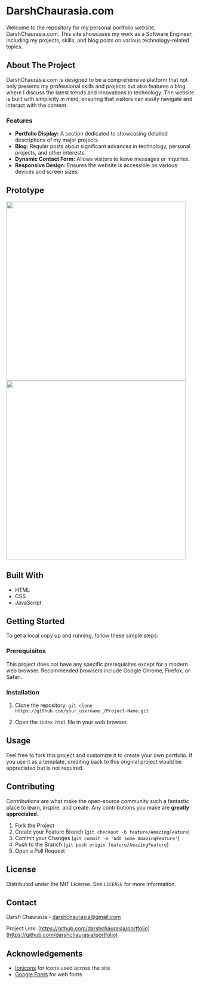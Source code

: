 # DarshChaurasia.com

Welcome to the repository for my personal portfolio website, DarshChaurasia.com. This site showcases my work as a Software Engineer, including my projects, skills, and blog posts on various technology-related topics.

## About The Project

DarshChaurasia.com is designed to be a comprehensive platform that not only presents my professional skills and projects but also features a blog where I discuss the latest trends and innovations in technology. The website is built with simplicity in mind, ensuring that visitors can easily navigate and interact with the content.

### Features

- **Portfolio Display:** A section dedicated to showcasing detailed descriptions of my major projects.
- **Blog:** Regular posts about significant advances in technology, personal projects, and other interests.
- **Dynamic Contact Form:** Allows visitors to leave messages or inquiries.
- **Responsive Design:** Ensures the website is accessible on various devices and screen sizes.

## Prototype
<img src = "https://github.com/darshchaurasia/portfolio/assets/43368969/f48f6ad0-8daa-4e85-aa57-dceec6ba821a" height="480px" >
<img src = "https://github.com/darshchaurasia/portfolio/assets/43368969/a15e7c69-9c3f-482a-bfde-ee3a8bae1e5d" height ="480px">

## Built With

- HTML
- CSS
- JavaScript

## Getting Started

To get a local copy up and running, follow these simple steps:

### Prerequisites

This project does not have any specific prerequisites except for a modern web browser. Recommended browsers include Google Chrome, Firefox, or Safari.

### Installation

1. Clone the repository:
`git clone https://github.com/your_username_/Project-Name.git`

2. Open the `index.html` file in your web browser.

## Usage

Feel free to fork this project and customize it to create your own portfolio. If you use it as a template, crediting back to this original project would be appreciated but is not required.

## Contributing

Contributions are what make the open-source community such a fantastic place to learn, inspire, and create. Any contributions you make are **greatly appreciated**.

1. Fork the Project
2. Create your Feature Branch (`git checkout -b feature/AmazingFeature`)
3. Commit your Changes (`git commit -m 'Add some AmazingFeature'`)
4. Push to the Branch (`git push origin feature/AmazingFeature`)
5. Open a Pull Request

## License

Distributed under the MIT License. See `LICENSE` for more information.

## Contact

Darsh Chaurasia - darshchaurasia@gmail.com

Project Link: [https://github.com/darshchaurasia/portfolio](https://github.com/darshchaurasia/portfolio)

## Acknowledgements

- [Ionicons](https://ionicons.com/) for icons used across the site
- [Google Fonts](https://fonts.google.com/) for web fonts

